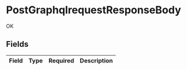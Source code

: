 # PostGraphqlrequestResponseBody

OK


## Fields

| Field       | Type        | Required    | Description |
| ----------- | ----------- | ----------- | ----------- |